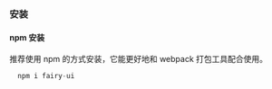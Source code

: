 ### 安装




#### npm 安装
推荐使用 npm 的方式安装，它能更好地和 webpack 打包工具配合使用。


```javaScript
  npm i fairy-ui
```
